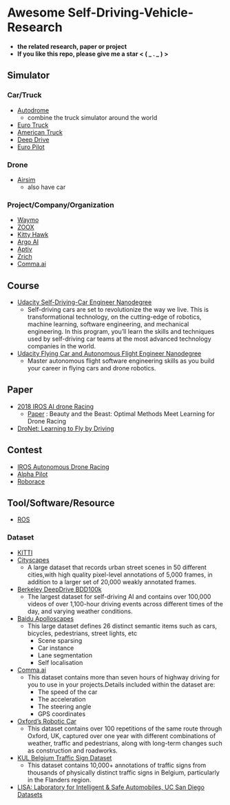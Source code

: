 # Awesome Self-Driving-Vehicle-Research
- **the related research, paper or project**
- **If you like this repo, please give me a star < ( _ . _ ) >**
## Simulator
### Car/Truck
- [Autodrome](https://github.com/vojtamolda/autodrome)
  - combine the truck simulator around the world  
- [Euro Truck](https://eurotrucksimulator2.com/)
- [American Truck](https://americantrucksimulator.com/)
- [Deep Drive](https://github.com/deepdrive/deepdrive)
- [Euro Pilot](https://github.com/marsauto/europilot)
### Drone
- [Airsim](https://github.com/Microsoft/AirSim)
  - also have car
### Project/Company/Organization
- [Waymo](https://waymo.com/tech/)
- [ZOOX](https://zoox.com/)
- [Kitty Hawk](https://kittyhawk.aero/)
- [Argo AI](https://www.argo.ai/)
- [Aptiv](https://www.aptiv.com/)
- [Zrich](http://rpg.ifi.uzh.ch/research_mav.html)
- [Comma.ai](https://comma.ai/)

## Course
- [Udacity Self-Driving-Car Engineer Nanodegree](https://www.udacity.com/course/self-driving-car-engineer-nanodegree--nd013)
  - Self-driving cars are set to revolutionize the way we live. This is transformational technology, on the cutting-edge of robotics, machine learning, software engineering, and mechanical engineering. In this program, you’ll learn the skills and techniques used by self-driving car teams at the most advanced technology companies in the world.
- [Udacity Flying Car and Autonomous Flight Engineer Nanodegree](https://www.udacity.com/course/flying-car-nanodegree--nd787)
  - Master autonomous flight software engineering skills as you build your career in flying cars and drone robotics. 
  
## Paper
- [2018 IROS AI drone Racing](https://www.youtube.com/watch?v=9AvJ3-n-82w)
  - [Paper](https://arxiv.org/abs/1810.06224) : Beauty and the Beast: Optimal Methods Meet Learning for Drone Racing
- [DroNet: Learning to Fly by Driving](https://www.youtube.com/watch?v=ow7aw9H4BcA&feature=youtu.be)

## Contest
- [IROS Autonomous Drone Racing](https://www.youtube.com/watch?v=9AvJ3-n-82w)
- [Alpha Pilot](https://www.herox.com/alphapilot) 
- [Roborace](https://roborace.com/)

## Tool/Software/Resource
- [ROS](http://wiki.ros.org/ROS/StartGuide)

### Dataset
- [KITTI](http://www.cvlibs.net/datasets/kitti/)
- [Cityscapes](https://www.cityscapes-dataset.com/)
  - A large dataset that records urban street scenes in 50 different cities,with high quality pixel-level annotations of 5,000 frames, in addition to a larger set of 20,000 weakly annotated frames.  
- [Berkeley DeepDrive BDD100k](https://bdd-data.berkeley.edu/)
  - The largest dataset for self-driving AI and contains over 100,000 videos of over 1,100-hour driving events across different times of the day, and varying weather conditions.
- [Baidu Apolloscapes](http://apolloscape.auto/)
  - This large dataset defines 26 distinct semantic items such as cars, bicycles, pedestrians, street lights, etc
    - Scene sparsing
    - Car instance
    - Lane segmentation 
    - Self localisation
- [Comma.ai](https://archive.org/details/comma-dataset)
  - This dataset contains more than seven hours of highway driving for you to use in your projects.Details included within the dataset are:
    - The speed of the car
    - The acceleration
    - The steering angle
    - GPS coordinates
- [Oxford’s Robotic Car](https://robotcar-dataset.robots.ox.ac.uk/)
  - This dataset contains over 100 repetitions of the same route through Oxford, UK, captured over one year with different combinations of weather, traffic and pedestrians, along with long-term changes such as construction and roadworks.
- [KUL Belgium Traffic Sign Dataset](http://www.vision.ee.ethz.ch/~timofter/traffic_signs/)
  - This dataset contains 10,000+ annotations of traffic signs from thousands of physically distinct traffic signs in Belgium, particularly in the Flanders region.
- [LISA: Laboratory for Intelligent & Safe Automobiles, UC San Diego Datasets](http://cvrr.ucsd.edu/LISA/datasets.html)
